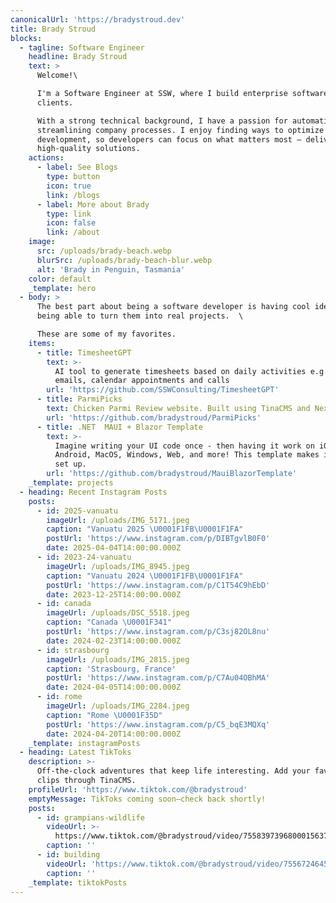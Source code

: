 ```yaml
---
canonicalUrl: 'https://bradystroud.dev'
title: Brady Stroud
blocks:
  - tagline: Software Engineer
    headline: Brady Stroud
    text: >
      Welcome!\

      I'm a Software Engineer at SSW, where I build enterprise software for
      clients.

      With a strong technical background, I have a passion for automation and
      streamlining company processes. I enjoy finding ways to optimize
      development, so developers can focus on what matters most – delivering
      high-quality solutions.
    actions:
      - label: See Blogs
        type: button
        icon: true
        link: /blogs
      - label: More about Brady
        type: link
        icon: false
        link: /about
    image:
      src: /uploads/brady-beach.webp
      blurSrc: /uploads/brady-beach-blur.webp
      alt: 'Brady in Penguin, Tasmania'
    color: default
    _template: hero
  - body: >
      The best part about being a software developer is having cool ideas, then
      being able to turn them into real projects.  \

      These are some of my favorites.
    items:
      - title: TimesheetGPT
        text: >-
          AI tool to generate timesheets based on daily activities e.g. sending
          emails, calendar appointments and calls
        url: 'https://github.com/SSWConsulting/TimesheetGPT'
      - title: ParmiPicks
        text: Chicken Parmi Review website. Built using TinaCMS and NextJS
        url: 'https://github.com/bradystroud/ParmiPicks'
      - title: .NET  MAUI + Blazor Template
        text: >-
          Imagine writing your UI code once - then having it work on iOS,
          Android, MacOS, Windows, Web, and more! This template makes it easy to
          set up.
        url: 'https://github.com/bradystroud/MauiBlazorTemplate'
    _template: projects
  - heading: Recent Instagram Posts
    posts:
      - id: 2025-vanuatu
        imageUrl: /uploads/IMG_5171.jpeg
        caption: "Vanuatu 2025 \U0001F1FB\U0001F1FA"
        postUrl: 'https://www.instagram.com/p/DIBTgvlB0F0'
        date: 2025-04-04T14:00:00.000Z
      - id: 2023-24-vanuatu
        imageUrl: /uploads/IMG_8945.jpeg
        caption: "Vanuatu 2024 \U0001F1FB\U0001F1FA"
        postUrl: 'https://www.instagram.com/p/C1T54C9hEbD'
        date: 2023-12-25T14:00:00.000Z
      - id: canada
        imageUrl: /uploads/DSC_5518.jpeg
        caption: "Canada \U0001F341"
        postUrl: 'https://www.instagram.com/p/C3sj82OL8nu'
        date: 2024-02-23T14:00:00.000Z
      - id: strasbourg
        imageUrl: /uploads/IMG_2815.jpeg
        caption: 'Strasbourg, France'
        postUrl: 'https://www.instagram.com/p/C7Au04OBhMA'
        date: 2024-04-05T14:00:00.000Z
      - id: rome
        imageUrl: /uploads/IMG_2284.jpeg
        caption: "Rome \U0001F35D"
        postUrl: 'https://www.instagram.com/p/C5_bqE3MQXq'
        date: 2024-04-20T14:00:00.000Z
    _template: instagramPosts
  - heading: Latest TikToks
    description: >-
      Off-the-clock adventures that keep life interesting. Add your favourite
      clips through TinaCMS.
    profileUrl: 'https://www.tiktok.com/@bradystroud'
    emptyMessage: TikToks coming soon—check back shortly!
    posts:
      - id: grampians-wildlife
        videoUrl: >-
          https://www.tiktok.com/@bradystroud/video/7558397396800015637?_r=1&_t=ZS-90gu7dooZ05
        caption: ''
      - id: building
        videoUrl: 'https://www.tiktok.com/@bradystroud/video/7556724645987126549'
        caption: ''
    _template: tiktokPosts
---
```


